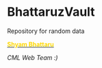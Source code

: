 # BhattaruzVault
Repository for random data
<html>
<title>Greetings</title>

<p>
<body><b><u>
<Font color = "FFD700">Shyam Bhattaru </font></u></b>

<p><i>CML Web Team :) </i>
</body>
</html>
